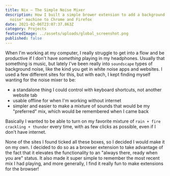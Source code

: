 ```yaml
---
title: Nix — The Simple Noise Mixer
description: How I built a simple brower extension to add a background / "white
  noise" machine to Chrome and Firefox
date: 2021-02-06T23:07:37.863Z
category: Projects
featuredImage: ../assets/uploads/global_screenshot.png
published: false
---
```

When I'm working at my computer, I really struggle to get into a flow and be productive if I don't have *something* playing in my headphones. Usually that something is music, but lately I've been really into `soundscape` types of background noise, like the kind you get in white noise apps and websites. I used a few different sites for this, but with each, I kept finding myself wanting for the noise mixer to be:

- a standalone thing I could control with keyboard shortcuts, not another website tab
- usable offline for when I'm working without internet
- simpler and easier to make a mixture of sounds that would be my "preferred" mix, which would be remembered when I came back

Basically I wanted to be able to turn on my favorite mixture of `rain + fire crackling + thunder` every time, with as few clicks as possible, even if I don't have internet.

None of the sites I found ticked all these boxes, so I decided I would make it on my own. I decided to do so as a browser extension to take advantage of the fact that it elevates the functionality to an "always there, ready when you are" status. It also made it super simple to remember the most recent mix I had playing, and more generally, I find it really fun to make extensions for the browser!
